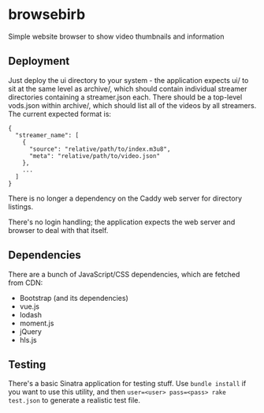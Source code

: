 # browsebirb
Simple website browser to show video thumbnails and information

## Deployment
Just deploy the ui directory to your system - the application expects ui/ to sit at the same level as archive/, which should contain individual streamer directories containing a streamer.json each.  There should be a top-level vods.json within archive/, which should list all of the videos by all streamers.  The current expected format is:
```
{
  "streamer_name": [
    {
      "source": "relative/path/to/index.m3u8",
      "meta": "relative/path/to/video.json"
    },
    ...
  ]
}
```

There is no longer a dependency on the Caddy web server for directory listings.

There's no login handling; the application expects the web server and browser to deal with that itself.

## Dependencies
There are a bunch of JavaScript/CSS dependencies, which are fetched from CDN:
- Bootstrap (and its dependencies)
- vue.js
- lodash
- moment.js
- jQuery
- hls.js

## Testing
There's a basic Sinatra application for testing stuff.  Use `bundle install` if you want to use this utility, and then `user=<user> pass=<pass> rake test.json` to generate a realistic test file.
